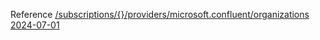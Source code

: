 Reference [/subscriptions/{}/providers/microsoft.confluent/organizations 2024-07-01](/Resources/mgmt-plane/L3N1YnNjcmlwdGlvbnMve30vcHJvdmlkZXJzL21pY3Jvc29mdC5jb25mbHVlbnQvb3JnYW5pemF0aW9ucw==/2024-07-01.xml)
